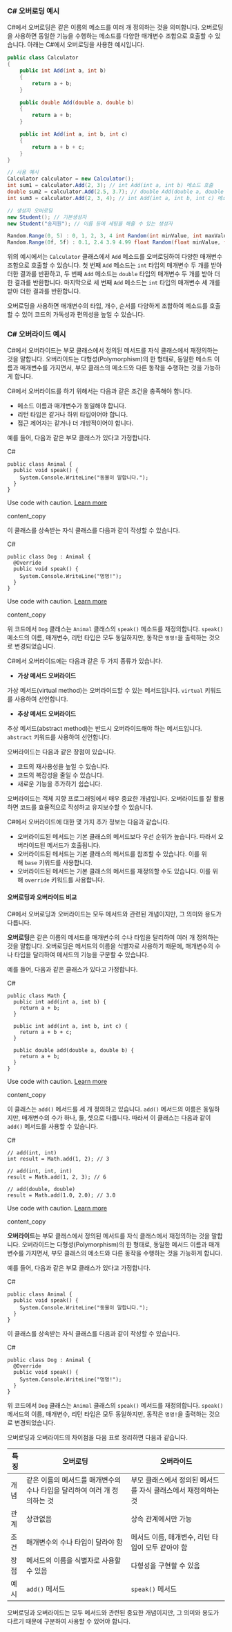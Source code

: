 ### C# 오버로딩 예시

C#에서 오버로딩은 같은 이름의 메소드를 여러 개 정의하는 것을 의미합니다. 오버로딩을 사용하면 동일한 기능을 수행하는 메소드를 다양한 매개변수 조합으로 호출할 수 있습니다. 아래는 C#에서 오버로딩을 사용한 예시입니다.

```csharp
public class Calculator
{
    public int Add(int a, int b)
    {
        return a + b;
    }

    public double Add(double a, double b)
    {
        return a + b;
    }

    public int Add(int a, int b, int c)
    {
        return a + b + c;
    }
}

// 사용 예시
Calculator calculator = new Calculator();
int sum1 = calculator.Add(2, 3); // int Add(int a, int b) 메소드 호출
double sum2 = calculator.Add(2.5, 3.7); // double Add(double a, double b) 메소드 호출
int sum3 = calculator.Add(2, 3, 4); // int Add(int a, int b, int c) 메소드 호출

// 생성자 오버로딩
new Student(); // 기본생성자
new Student("송지원"); // 이름 등에 세팅을 해줄 수 있는 생성자

Random.Range(0, 5) : 0, 1, 2, 3, 4 int Random(int minValue, int maxValue)
Random.Range(0f, 5f) : 0.1, 2.4 3.9 4.99 float Random(float minValue, float maxValue)
```

위의 예시에서는 `Calculator` 클래스에서 `Add` 메소드를 오버로딩하여 다양한 매개변수 조합으로 호출할 수 있습니다. 첫 번째 `Add` 메소드는 `int` 타입의 매개변수 두 개를 받아 더한 결과를 반환하고, 두 번째 `Add` 메소드는 `double` 타입의 매개변수 두 개를 받아 더한 결과를 반환합니다. 마지막으로 세 번째 `Add` 메소드는 `int` 타입의 매개변수 세 개를 받아 더한 결과를 반환합니다.

오버로딩을 사용하면 매개변수의 타입, 개수, 순서를 다양하게 조합하여 메소드를 호출할 수 있어 코드의 가독성과 편의성을 높일 수 있습니다.

### C# 오버라이드 예시
  
C#에서 오버라이드는 부모 클래스에서 정의된 메서드를 자식 클래스에서 재정의하는 것을 말합니다. 오버라이드는 다형성(Polymorphism)의 한 형태로, 동일한 메소드 이름과 매개변수를 가지면서, 부모 클래스의 메소드와 다른 동작을 수행하는 것을 가능하게 합니다.

C#에서 오버라이드를 하기 위해서는 다음과 같은 조건을 충족해야 합니다.

- 메소드 이름과 매개변수가 동일해야 합니다.
- 리턴 타입은 같거나 하위 타입이어야 합니다.
- 접근 제어자는 같거나 더 개방적이어야 합니다.

예를 들어, 다음과 같은 부모 클래스가 있다고 가정합니다.

C#

```
public class Animal {
  public void speak() {
    System.Console.WriteLine("동물이 말합니다.");
  }
}
```

Use code with caution. [Learn more](https://bard.google.com/faq#coding)

content_copy

이 클래스를 상속받는 자식 클래스를 다음과 같이 작성할 수 있습니다.

C#

```
public class Dog : Animal {
  @Override
  public void speak() {
    System.Console.WriteLine("멍멍!");
  }
}
```

Use code with caution. [Learn more](https://bard.google.com/faq#coding)

content_copy

위 코드에서 `Dog` 클래스는 `Animal` 클래스의 `speak()` 메소드를 재정의합니다. `speak()` 메소드의 이름, 매개변수, 리턴 타입은 모두 동일하지만, 동작은 `멍멍!`을 출력하는 것으로 변경되었습니다.

C#에서 오버라이드에는 다음과 같은 두 가지 종류가 있습니다.

- **가상 메서드 오버라이드**

가상 메서드(virtual method)는 오버라이드할 수 있는 메서드입니다. `virtual` 키워드를 사용하여 선언합니다.

- **추상 메서드 오버라이드**

추상 메서드(abstract method)는 반드시 오버라이드해야 하는 메서드입니다. `abstract` 키워드를 사용하여 선언합니다.

오버라이드는 다음과 같은 장점이 있습니다.

- 코드의 재사용성을 높일 수 있습니다.
- 코드의 복잡성을 줄일 수 있습니다.
- 새로운 기능을 추가하기 쉽습니다.

오버라이드는 객체 지향 프로그래밍에서 매우 중요한 개념입니다. 오버라이드를 잘 활용하면 코드를 효율적으로 작성하고 유지보수할 수 있습니다.

C#에서 오버라이드에 대한 몇 가지 추가 정보는 다음과 같습니다.

- 오버라이드된 메서드는 기본 클래스의 메서드보다 우선 순위가 높습니다. 따라서 오버라이드된 메서드가 호출됩니다.
- 오버라이드된 메서드는 기본 클래스의 메서드를 참조할 수 있습니다. 이를 위해 `base` 키워드를 사용합니다.
- 오버라이드된 메서드는 기본 클래스의 메서드를 재정의할 수도 있습니다. 이를 위해 `override` 키워드를 사용합니다.

#### 오버로딩과 오버라이드 비교
C#에서 오버로딩과 오버라이드는 모두 메서드와 관련된 개념이지만, 그 의미와 용도가 다릅니다.

**오버로딩**은 같은 이름의 메서드를 매개변수의 수나 타입을 달리하여 여러 개 정의하는 것을 말합니다. 오버로딩은 메서드의 이름을 식별자로 사용하기 때문에, 매개변수의 수나 타입을 달리하여 메서드의 기능을 구분할 수 있습니다.

예를 들어, 다음과 같은 클래스가 있다고 가정합니다.

C#

```
public class Math {
  public int add(int a, int b) {
    return a + b;
  }

  public int add(int a, int b, int c) {
    return a + b + c;
  }

  public double add(double a, double b) {
    return a + b;
  }
}
```

Use code with caution. [Learn more](https://bard.google.com/faq#coding)

content_copy

이 클래스는 `add()` 메서드를 세 개 정의하고 있습니다. `add()` 메서드의 이름은 동일하지만, 매개변수의 수가 하나, 둘, 셋으로 다릅니다. 따라서 이 클래스는 다음과 같이 `add()` 메서드를 사용할 수 있습니다.

C#

```
// add(int, int)
int result = Math.add(1, 2); // 3

// add(int, int, int)
result = Math.add(1, 2, 3); // 6

// add(double, double)
result = Math.add(1.0, 2.0); // 3.0
```

Use code with caution. [Learn more](https://bard.google.com/faq#coding)

content_copy

**오버라이드**는 부모 클래스에서 정의된 메서드를 자식 클래스에서 재정의하는 것을 말합니다. 오버라이드는 다형성(Polymorphism)의 한 형태로, 동일한 메서드 이름과 매개변수를 가지면서, 부모 클래스의 메소드와 다른 동작을 수행하는 것을 가능하게 합니다.

예를 들어, 다음과 같은 부모 클래스가 있다고 가정합니다.

C#

```
public class Animal {
  public void speak() {
    System.Console.WriteLine("동물이 말합니다.");
  }
}
```



이 클래스를 상속받는 자식 클래스를 다음과 같이 작성할 수 있습니다.

C#

```
public class Dog : Animal {
  @Override
  public void speak() {
    System.Console.WriteLine("멍멍!");
  }
}
```


위 코드에서 `Dog` 클래스는 `Animal` 클래스의 `speak()` 메서드를 재정의합니다. `speak()` 메서드의 이름, 매개변수, 리턴 타입은 모두 동일하지만, 동작은 `멍멍!`을 출력하는 것으로 변경되었습니다.

오버로딩과 오버라이드의 차이점을 다음 표로 정리하면 다음과 같습니다.

|특징|오버로딩|오버라이드|
|---|---|---|
|개념|같은 이름의 메서드를 매개변수의 수나 타입을 달리하여 여러 개 정의하는 것|부모 클래스에서 정의된 메서드를 자식 클래스에서 재정의하는 것|
|관계|상관없음|상속 관계에서만 가능|
|조건|매개변수의 수나 타입이 달라야 함|메서드 이름, 매개변수, 리턴 타입이 모두 같아야 함|
|장점|메서드의 이름을 식별자로 사용할 수 있음|다형성을 구현할 수 있음|
|예시|`add()` 메서드|`speak()` 메서드|

오버로딩과 오버라이드는 모두 메서드와 관련된 중요한 개념이지만, 그 의미와 용도가 다르기 때문에 구분하여 사용할 수 있어야 합니다.